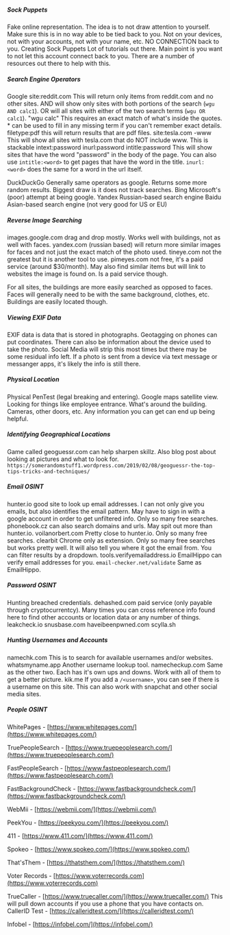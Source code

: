 
##### Sock Puppets
Fake online representation.  The idea is to not draw attention to yourself.
	Make sure this is in no way able to be tied back to you.  Not on your devices, not with your accounts, not with your name, etc.  NO CONNECTION back to you.
		Creating Sock Puppets
			Lot of tutorials out there.  Main point is you want to not let this account connect back to you.  There are a number of resources out there to help with this.

##### Search Engine Operators
Google
	site:reddit.com
		This will return only items from reddit.com and no other sites.
	AND
		will show only sites with both portions of the search (`wgu AND calc1`).
	OR
		will all sites with either of the two search terms (`wgu OR calc1`).
	"wgu calc"
		This requires an exact match of what's inside the quotes.
	*
		can be used to fill in any missing term if you can't remember exact details.
	filetype:pdf
		this will return results that are pdf files.
	site:tesla.com -www
		This will show all sites with tesla.com that do NOT include www.  This is stackable
	intext:password    inurl:password    intitle:password
		This will show sites that have the word "password" in the body of the page.  You can also use `intitle:<word>` to get pages that have the word in the title.  `inurl:<word>` does the same for a word in the url itself.

DuckDuckGo
	Generally same operators as google.  Returns some more random results.  Biggest draw is it does not track searches.
Bing
	Microsoft's (poor) attempt at being google.
Yandex
	Russian-based search engine
Baidu
	Asian-based search engine (not very good for US or EU)

##### Reverse Image Searching
images.google.com
	drag and drop mostly.  Works well with buildings, not as well with faces.
yandex.com (russian based)
	will return more similar images for faces and not just the exact match of the photo used.
tineye.com
	not the greatest but it is another tool to use.
pimeyes.com
	not free, it's a paid service (around $30/month).  May also find similar items but will link to websites the image is found on.  Is a paid service though.

For all sites, the buildings are more easily searched as opposed to faces.  Faces will generally need to be with the same background, clothes, etc.  Buildings are easily located though.

##### Viewing EXIF Data

EXIF data is data that is stored in photographs.  Geotagging on phones can put coordinates.  There can also be information about the device used to take the photo.  Social Media will strip this most times but there may be some residual info left.  If a photo is sent from a device via text message or messanger apps, it's likely the info is still there.

##### Physical Location

Physical PenTest (legal breaking and entering).  Google maps satellite view.  Looking for things like employee entrance.  What's around the building.  Cameras, other doors, etc.  Any information you can get can end up being helpful.

##### Identifying Geographical Locations

Game called geoguessr.com can help sharpen skillz.  Also blog post about looking at pictures and what to look for.  `https://somerandomstuff1.wordpress.com/2019/02/08/geoguessr-the-top-tips-tricks-and-techniques/`

##### Email OSINT

hunter.io
	good site to look up email addresses.  I can not only give you emails, but also identifies the email pattern.  May have to sign in with a google account in order to get unfiltered info.  Only so many free searches.
phonebook.cz
	can also search domains and urls.  May spit out more than hunter.io.
voilanorbert.com
	Pretty close to hunter.io.  Only so many free searches.
clearbit
	Chrome only as extension.  Only so many free searches but works pretty well.  It will also tell you where it got the email from.  You can filter results by a dropdown.
tools.verifyemailaddress.io
	EmailHippo can verify email addresses for you.
`email-checker.net/validate`
	Same as EmailHippo.

##### Password OSINT

Hunting breached credentials.
dehashed.com
	paid service (only payable through cryptocurrentcy).  Many times you can cross reference info found here to find other accounts or location data or any number of things.
leakcheck.io
snusbase.com
haveibeenpwned.com
scylla.sh

##### Hunting Usernames and Accounts

namechk.com
	This is to search for available usernames and/or websites.
whatsmyname.app
	Another username lookup tool.
namecheckup.com
	Same as the other two.  Each has it's own ups and downs.  Work with all of them to get a better picture.
kik.me
	If you add a `/<username>`, you can see if there is a username on this site.  This can also work with snapchat and other social media sites.

##### People OSINT

WhitePages - [https://www.whitepages.com/](https://www.whitepages.com/)

TruePeopleSearch - [https://www.truepeoplesearch.com/](https://www.truepeoplesearch.com/)

FastPeopleSearch - [https://www.fastpeoplesearch.com/](https://www.fastpeoplesearch.com/)

FastBackgroundCheck - [https://www.fastbackgroundcheck.com/](https://www.fastbackgroundcheck.com/)

WebMii - [https://webmii.com/](https://webmii.com/)

PeekYou - [https://peekyou.com/](https://peekyou.com/)

411 - [https://www.411.com/](https://www.411.com/)

Spokeo - [https://www.spokeo.com/](https://www.spokeo.com/)

That'sThem - [https://thatsthem.com/](https://thatsthem.com/)

Voter Records - [https://www.voterrecords.com](https://www.voterrecords.com)

TrueCaller - [https://www.truecaller.com/](https://www.truecaller.com/)
	This will pull down accounts if you use a phone that you have contacts on.
CallerID Test - [https://calleridtest.com/](https://calleridtest.com/)

Infobel - [https://infobel.com/](https://infobel.com/)


